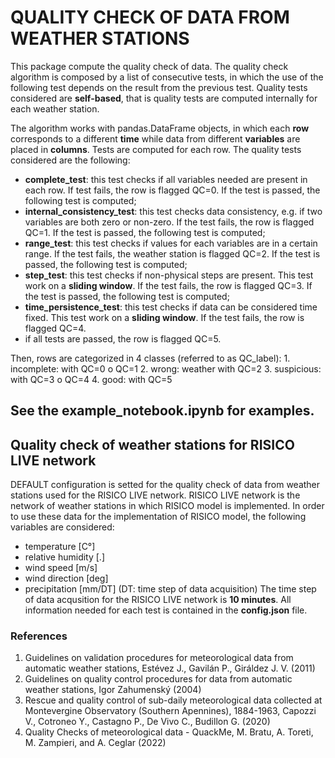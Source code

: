 # **QUALITY CHECK OF DATA FROM WEATHER STATIONS**
This package compute the quality check of data.
The quality check algorithm is composed by a list of consecutive tests, in which the use of the following test depends on the result from the previous test.
Quality tests considered are **self-based**, that is quality tests are computed internally for each weather station.

The algorithm works with pandas.DataFrame objects, in which each **row** corresponds to a different **time** while data from different **variables** are placed in **columns**. Tests are computed for each row.
The quality tests considered are the following:
- **complete_test**: this test checks if all variables needed are present in each row. If test fails, the row is flagged QC=0. If the test is passed, the following test is computed;
- **internal_consistency_test**: this test checks data consistency, e.g. if two variables are both zero or non-zero. If the test fails, the row is flagged QC=1. If the test is passed, the following test is computed;
- **range_test**: this test checks if values for each variables are in a certain range. If the test fails, the weather station is flagged QC=2. If the test is passed, the following test is computed;
- **step_test**: this test checks if non-physical steps are present. This test work on a **sliding window**. If the test fails, the row is flagged QC=3. If the test is passed, the following test is computed;
- **time_persistence_test**: this test checks if data can be considered time fixed. This test work on a **sliding window**. If the test fails, the row is flagged QC=4.
- if all tests are passed, the row is flagged QC=5.

Then, rows are categorized in 4 classes (referred to as QC_label):
    1. incomplete: with QC=0 o QC=1
    2. wrong: weather with QC=2
    3. suspicious: with QC=3 o QC=4
    4. good: with QC=5

See the **example_notebook.ipynb** for examples.
---
## Quality check of weather stations for RISICO LIVE network
DEFAULT configuration is setted for the quality check of data from weather stations used for the RISICO LIVE network.
RISICO LIVE network is the network of weather stations in which RISICO model is implemented.
In order to use these data for the implementation of RISICO model, the following variables are considered:
- temperature [C°]
- relative humidity [.]
- wind speed [m/s]
- wind direction [deg]
- precipitation [mm/DT] (DT: time step of data acquisition)
The time step of data acqusition for the RISICO LIVE network is **10 minutes**. All information needed for each test is contained in the **config.json** file.

### References
1. Guidelines on validation procedures for meteorological data from automatic weather stations, Estévez J., Gavilán P., Giráldez J. V. (2011)
2. Guidelines on quality control procedures for data from automatic weather stations, Igor Zahumenský (2004)
3. Rescue and quality control of sub-daily meteorological data collected at Montevergine Observatory (Southern Apennines), 1884-1963, Capozzi V., Cotroneo Y., Castagno P., De Vivo C., Budillon G. (2020)
4. Quality Checks of meteorological data - QuackMe, M. Bratu, A. Toreti, M. Zampieri, and A. Ceglar (2022)

